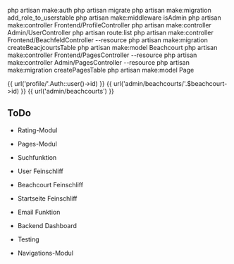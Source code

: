 php artisan make:auth
php artisan migrate
php artisan make:migration add_role_to_userstable
php artisan make:middleware isAdmin
php artisan make:controller Frontend/ProfileController
php artisan make:controller Admin/UserController
php artisan route:list
php artisan make:controller Frontend/BeachfeldController --resource
php artisan make:migration createBeacjcourtsTable
php artisan make:model Beachcourt
php artisan make:controller Frontend/PagesController --resource
php artisan make:controller Admin/PagesController --resource
php artisan make:migration createPagesTable
php artisan make:model Page

{{ url('profile/'.Auth::user()->id) }}
{{ url('admin/beachcourts/'.$beachcourt->id) }}
{{ url('admin/beachcourts') }}
<form class="form-horizontal" action="{{ url('admin/users/') }}" method="POST">



ToDo
------
- Rating-Modul
- Pages-Modul
- Suchfunktion
- User Feinschliff
- Beachcourt Feinschliff
- Startseite Feinschliff
- Email Funktion
- Backend Dashboard
- Testing

- Navigations-Modul